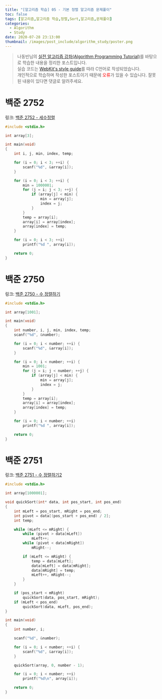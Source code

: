 ```yaml
---
title: "[알고리즘 학습] 05 - 기본 정렬 알고리즘 문제풀이"
toc: false
tags: [알고리즘,알고리즘 학습,정렬,Sort,알고리즘,문제풀이]
categories:
  - Algorithm
  - Study
date: 2020-07-28 23:13:00
thumbnail: /images/post_include/algorithm_study/poster.png
---
```

> 나동빈님의 [실전 알고리즘 강좌(Algorithm Programming Tutorial)](https://www.youtube.com/playlist?list=PLRx0vPvlEmdDHxCvAQS1_6XV4deOwfVrz)를 바탕으로 학습한 내용을 정리한 포스트입니다.  
> 실습 코드는 [WebKit's style guide](https://webkit.org/code-style-guidelines/)를 따라 C언어로 작성되었습니다.   
> 개인적으로 학습하며 작성한 포스트이기 때문에 <font color='red'>오류</font>가 있을 수 있습니다. 잘못된 내용이 있다면 댓글로 알려주세요.  

# 백준 2752
링크: [백준 2752 - 세수정렬](https://www.acmicpc.net/problem/2752)
```c
#include <stdio.h>

int array[3];

int main(void)
{
    int i, j, min, index, temp;

    for (i = 0; i < 3; ++i) {
        scanf("%d", &array[i]);
    }

    for (i = 0; i < 3; ++i) {
        min = 1000001;
        for (j = i; j < 3; ++j) {
            if (array[j] < min) {
                min = array[j];
                index = j;
            }
        }
        temp = array[i];
        array[i] = array[index];
        array[index] = temp;
    }

    for (i = 0; i < 3; ++i)
        printf("%d ", array[i]);

    return 0;
}
```

# 백준 2750
링크: [백준 2750 - 수 정렬하기](https://www.acmicpc.net/problem/2750)
```c
#include <stdio.h>

int array[1001];

int main(void)
{
    int number, i, j, min, index, temp;
    scanf("%d", &number);

    for (i = 0; i < number; ++i) {
        scanf("%d", &array[i]);
    }

    for (i = 0; i < number; ++i) {
        min = 1001;
        for (j = i; j < number; ++j) {
            if (array[j] < min) {
                min = array[j];
                index = j;
            }
        }
        temp = array[i];
        array[i] = array[index];
        array[index] = temp;
    }

    for (i = 0; i < number; ++i)
        printf("%d ", array[i]);

    return 0;
}
```

# 백준 2751
링크: [백준 2751 - 수 정렬하기2](https://www.acmicpc.net/problem/2751)
```c
#include <stdio.h>

int array[1000001];

void quickSort(int* data, int pos_start, int pos_end)
{
    int mLeft = pos_start, mRight = pos_end;
    int pivot = data[(pos_start + pos_end) / 2];
    int temp;

    while (mLeft <= mRight) {
        while (pivot > data[mLeft])
            mLeft++;
        while (pivot < data[mRight])
            mRight--;

        if (mLeft <= mRight) {
            temp = data[mLeft];
            data[mLeft] = data[mRight];
            data[mRight] = temp;
            mLeft++, mRight--;
        }
    }

    if (pos_start < mRight)
        quickSort(data, pos_start, mRight);
    if (mLeft < pos_end)
        quickSort(data, mLeft, pos_end);
}

int main(void)
{
    int number, i;

    scanf("%d", &number);

    for (i = 0; i < number; ++i) {
        scanf("%d", &array[i]);
    }

    quickSort(array, 0, number - 1);

    for (i = 0; i < number; ++i)
        printf("%d\n", array[i]);

    return 0;
}
```
